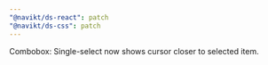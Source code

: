 ```yaml
---
"@navikt/ds-react": patch
"@navikt/ds-css": patch
---
```


Combobox: Single-select now shows cursor closer to selected item.
